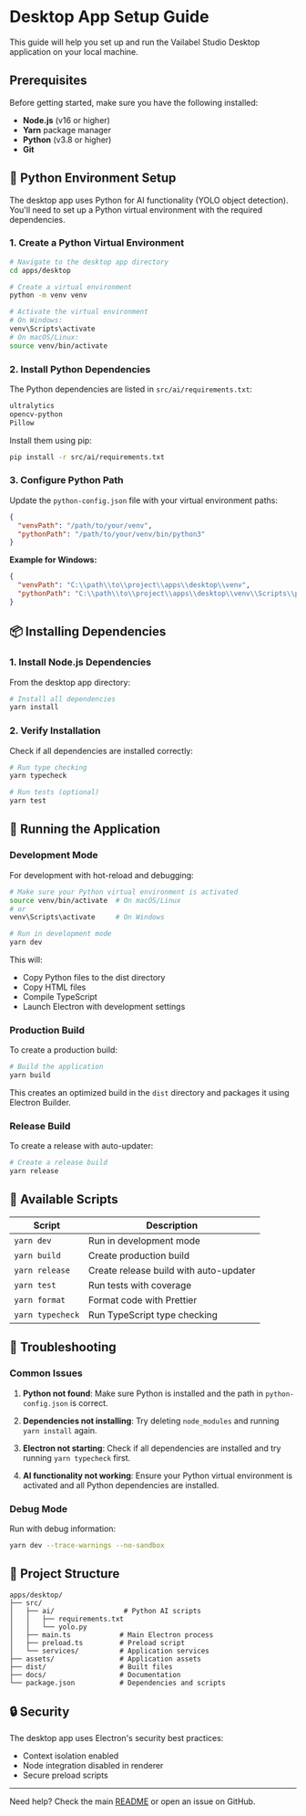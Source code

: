 # Desktop App Setup Guide

This guide will help you set up and run the Vailabel Studio Desktop application on your local machine.

## Prerequisites

Before getting started, make sure you have the following installed:

- **Node.js** (v16 or higher)
- **Yarn** package manager
- **Python** (v3.8 or higher)
- **Git**

## 🐍 Python Environment Setup

The desktop app uses Python for AI functionality (YOLO object detection). You'll need to set up a Python virtual environment with the required dependencies.

### 1. Create a Python Virtual Environment

```bash
# Navigate to the desktop app directory
cd apps/desktop

# Create a virtual environment
python -m venv venv

# Activate the virtual environment
# On Windows:
venv\Scripts\activate
# On macOS/Linux:
source venv/bin/activate
```

### 2. Install Python Dependencies

The Python dependencies are listed in `src/ai/requirements.txt`:

```txt
ultralytics
opencv-python
Pillow
```

Install them using pip:

```bash
pip install -r src/ai/requirements.txt
```

### 3. Configure Python Path

Update the `python-config.json` file with your virtual environment paths:

```json
{
  "venvPath": "/path/to/your/venv",
  "pythonPath": "/path/to/your/venv/bin/python3"
}
```

**Example for Windows:**
```json
{
  "venvPath": "C:\\path\\to\\project\\apps\\desktop\\venv",
  "pythonPath": "C:\\path\\to\\project\\apps\\desktop\\venv\\Scripts\\python.exe"
}
```

## 📦 Installing Dependencies

### 1. Install Node.js Dependencies

From the desktop app directory:

```bash
# Install all dependencies
yarn install
```

### 2. Verify Installation

Check if all dependencies are installed correctly:

```bash
# Run type checking
yarn typecheck

# Run tests (optional)
yarn test
```

## 🚀 Running the Application

### Development Mode

For development with hot-reload and debugging:

```bash
# Make sure your Python virtual environment is activated
source venv/bin/activate  # On macOS/Linux
# or
venv\Scripts\activate     # On Windows

# Run in development mode
yarn dev
```

This will:
- Copy Python files to the dist directory
- Copy HTML files
- Compile TypeScript
- Launch Electron with development settings

### Production Build

To create a production build:

```bash
# Build the application
yarn build
```

This creates an optimized build in the `dist` directory and packages it using Electron Builder.

### Release Build

To create a release with auto-updater:

```bash
# Create a release build
yarn release
```

## 🔧 Available Scripts

| Script | Description |
|--------|-------------|
| `yarn dev` | Run in development mode |
| `yarn build` | Create production build |
| `yarn release` | Create release build with auto-updater |
| `yarn test` | Run tests with coverage |
| `yarn format` | Format code with Prettier |
| `yarn typecheck` | Run TypeScript type checking |

## 🐛 Troubleshooting

### Common Issues

1. **Python not found**: Make sure Python is installed and the path in `python-config.json` is correct.

2. **Dependencies not installing**: Try deleting `node_modules` and running `yarn install` again.

3. **Electron not starting**: Check if all dependencies are installed and try running `yarn typecheck` first.

4. **AI functionality not working**: Ensure your Python virtual environment is activated and all Python dependencies are installed.

### Debug Mode

Run with debug information:

```bash
yarn dev --trace-warnings --no-sandbox
```

## 📁 Project Structure

```
apps/desktop/
├── src/
│   ├── ai/                 # Python AI scripts
│   │   ├── requirements.txt
│   │   └── yolo.py
│   ├── main.ts            # Main Electron process
│   ├── preload.ts         # Preload script
│   └── services/          # Application services
├── assets/                # Application assets
├── dist/                  # Built files
├── docs/                  # Documentation
└── package.json           # Dependencies and scripts
```

## 🔒 Security

The desktop app uses Electron's security best practices:
- Context isolation enabled
- Node integration disabled in renderer
- Secure preload scripts

---

Need help? Check the main [README](../../../README.md) or open an issue on GitHub.